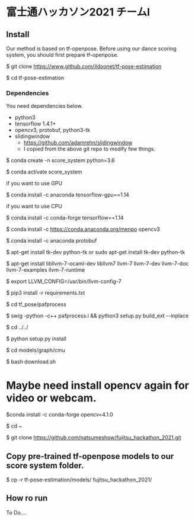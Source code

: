 # 富士通ハッカソン2021 チームI


## Install
Our method is based on tf-openpose. Before using our dance scoring system, you should first prepare tf-openpose.


$ git clone https://www.github.com/ildoonet/tf-pose-estimation

$ cd tf-pose-estimation

### Dependencies

You need dependencies below.

- python3
- tensorflow 1.4.1+
- opencv3, protobuf, python3-tk
- slidingwindow
  - https://github.com/adamrehn/slidingwindow
  - I copied from the above git repo to modify few things.


$ conda create -n score_system python=3.6


$ conda activate score_system


if you want to use GPU 

$ conda install -c anaconda tensorflow-gpu==1.14

if you want to use CPU 

$ conda install -c conda-forge tensorflow==1.14

$ conda install -c https://conda.anaconda.org/menpo opencv3

$ conda install -c anaconda protobuf

$ apt-get install tk-dev python-tk or sudo apt-get install tk-dev python-tk

$ apt-get install libllvm-7-ocaml-dev libllvm7 llvm-7 llvm-7-dev llvm-7-doc llvm-7-examples llvm-7-runtime

$ export LLVM_CONFIG=/usr/bin/llvm-config-7

$ pip3 install -r requirements.txt

$ cd tf_pose/pafprocess

$ swig -python -c++ pafprocess.i && python3 setup.py build_ext --inplace

$ cd ../../

$ python setup.py install

$ cd models/graph/cmu

$ bash download.sh



# Maybe need install opencv again for video or webcam.

$conda install -c conda-forge opencv=4.1.0

$ cd ~

$ git clone https://github.com/natsumeshow/fujitsu_hackathon_2021.git

## Copy pre-trained tf-openpose models to our score system folder.

$ cp -r tf-pose-estimation/models/ fujitsu_hackathon_2021/

## How ro run 
To Do....


